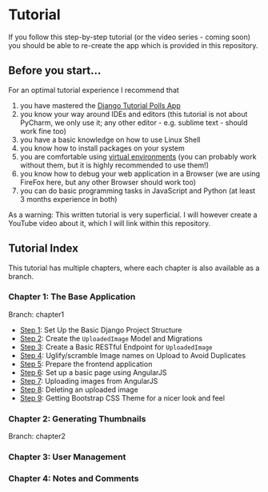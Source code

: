 # Tutorial
If you follow this step-by-step tutorial (or the video series - coming soon) you should be able to re-create the app which is provided in this repository.

## Before you start...

For an optimal tutorial experience I recommend that
 1. you have mastered the [Django Tutorial Polls App](https://docs.djangoproject.com/en/1.10/intro/tutorial01/)
 1. you know your way around IDEs and editors (this tutorial is not about PyCharm, we only use it; any other editor - e.g. sublime text - should work fine too)
 1. you have a basic knowledge on how to use Linux Shell
 1. you know how to install packages on your system
 1. you are comfortable using [virtual environments](http://docs.python-guide.org/en/latest/dev/virtualenvs/) (you can probably work without them, but it is highly recommended to use them!)
 1. you know how to debug your web application in a Browser (we are using FireFox here, but any other Browser should work too)
 1. you can do basic programming tasks in JavaScript and Python (at least 3 months experience in both)
 
As a warning: This written tutorial is very superficial. I will however create a YouTube video about it, which I will link within this repository.

## Tutorial Index
This tutorial has multiple chapters, where each chapter is also available as a branch. 

### Chapter 1: The Base Application
Branch: chapter1

 * [Step 1](chapter1/step1.md): Set Up the Basic Django Project Structure
 * [Step 2](chapter1/step2.md): Create the `UploadedImage` Model and Migrations
 * [Step 3](chapter1/step3.md): Create a Basic RESTful Endpoint for `UploadedImage`
 * [Step 4](chapter1/step4.md): Uglify/scramble Image names on Upload to Avoid Duplicates
 * [Step 5](chapter1/step5.md): Prepare the frontend application
 * [Step 6](chapter1/step6.md): Set up a basic page using AngularJS
 * [Step 7](chapter1/step7.md): Uploading images from AngularJS
 * [Step 8](chapter1/step8.md): Deleting an uploaded image
 * [Step 9](chapter1/step9.md): Getting Bootstrap CSS Theme for a nicer look and feel
 
 
### Chapter 2: Generating Thumbnails
Branch: chapter2

### Chapter 3: User Management


### Chapter 4: Notes and Comments
